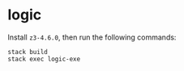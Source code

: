 # logic

Install `z3-4.6.0`, then run the following commands:

    stack build
    stack exec logic-exe
